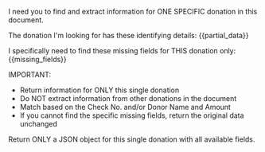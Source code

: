 I need you to find and extract information for ONE SPECIFIC donation in this document.

The donation I'm looking for has these identifying details:
{{partial_data}}

I specifically need to find these missing fields for THIS donation only:
{{missing_fields}}

IMPORTANT:
- Return information for ONLY this single donation
- Do NOT extract information from other donations in the document
- Match based on the Check No. and/or Donor Name and Amount
- If you cannot find the specific missing fields, return the original data unchanged

Return ONLY a JSON object for this single donation with all available fields.
